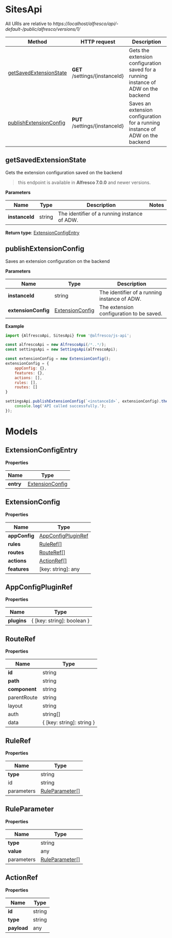 # SitesApi

All URIs are relative to *https://localhost/alfresco/api/-default-/public/alfresco/versions/1/*

| Method                                            | HTTP request                   | Description                                                                         |
|---------------------------------------------------|--------------------------------|-------------------------------------------------------------------------------------|
| [getSavedExtensionState](#getSavedExtensionState) | **GET** /settings/{instanceId} | Gets the extension configuration saved for a running instance of ADW on the backend |
| [publishExtensionConfig](#publishExtensionConfig) | **PUT** /settings/{instanceId} | Saves an extension configuration for a running instance of ADW on the backend       |

## getSavedExtensionState

Gets the extension configuration saved on the backend

> this endpoint is available in <GET VERSION INFO HERE>**Alfresco 7.0.0** and newer versions.

**Parameters**

| Name           | Type   | Description                                  | Notes |
|----------------|--------|----------------------------------------------|-------|
| **instanceId** | string | The identifier of a running instance of ADW. |       |

**Return type**: [ExtensionConfigEntry](#ExtensionConfigEntry)

## publishExtensionConfig

Saves an extension configuration on the backend

**Parameters**

| Name                | Type                                | Description                                  |
|---------------------|-------------------------------------|----------------------------------------------|
| **instanceId**      | string                              | The identifier of a running instance of ADW. |
| **extensionConfig** | [ExtensionConfig](#ExtensionConfig) | The extension configuration to be saved.     |

**Example**

```javascript
import {AlfrescoApi, SitesApi} from '@alfresco/js-api';

const alfrescoApi = new AlfrescoApi(/*..*/);
const settingsApi = new SettingsApi(alfrescoApi);

const extensionConfig = new ExtensionConfig();
extensionConfig = {
    appConfig: {},
    features: {},
    actions: [],
    rules: [],
    routes: []
}

settingsApi.publishExtensionConfig(`<instanceId>`, extensionConfig).then(() => {
    console.log('API called successfully.');
});
```

# Models

## ExtensionConfigEntry

**Properties**

| Name      | Type                                |
|-----------|-------------------------------------|
| **entry** | [ExtensionConfig](#ExtensionConfig) |

## ExtensionConfig

**Properties**

| Name          | Type                                      |
|---------------|-------------------------------------------|
| **appConfig** | [AppConfigPluginRef](#AppConfigPluginRef) |
| **rules**     | [RuleRef[]](#RuleRef)                     |
| **routes**    | [RouteRef[]](#RouteRef)                   |
| **actions**   | [ActionRef[]](#ActionRef)                 |
| **features**  | [key: string]: any                        |

## AppConfigPluginRef

**Properties**

| Name        | Type                       |
|-------------|----------------------------|
| **plugins** | { [key: string]: boolean } |

## RouteRef

**Properties**

| Name          | Type                      |
|---------------|---------------------------|
| **id**        | string                    |
| **path**      | string                    |
| **component** | string                    |
| parentRoute   | string                    |
| layout        | string                    |
| auth          | string[]                  |
| data          | { [key: string]: string } |

## RuleRef

**Properties**

| Name       | Type                              |
|------------|-----------------------------------|
| **type**   | string                            |
| id         | string                            |
| parameters | [RuleParameter[]](#RuleParameter) |

## RuleParameter

**Properties**

| Name       | Type                              |
|------------|-----------------------------------|
| **type**   | string                            |
| **value**  | any                               |
| parameters | [RuleParameter[]](#RuleParameter) |

## ActionRef

**Properties**

| Name        | Type   |
|-------------|--------|
| **id**      | string |
| **type**    | string |
| **payload** | any    |
